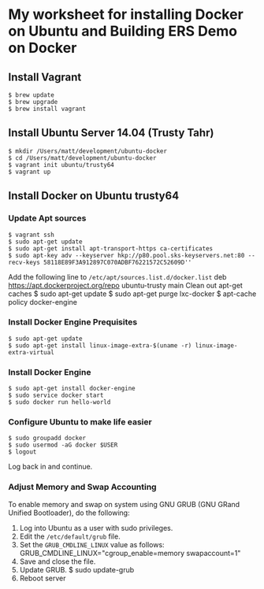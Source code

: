 # My worksheet for installing Docker on Ubuntu and Building ERS Demo on Docker
## Install Vagrant
	$ brew update
	$ brew upgrade
	$ brew install vagrant
## Install Ubuntu Server 14.04 (Trusty Tahr)
	$ mkdir /Users/matt/development/ubuntu-docker
	$ cd /Users/matt/development/ubuntu-docker
	$ vagrant init ubuntu/trusty64
	$ vagrant up
## Install Docker on Ubuntu trusty64
### Update Apt sources
	$ vagrant ssh
	$ sudo apt-get update
	$ sudo apt-get install apt-transport-https ca-certificates
	$ sudo apt-key adv --keyserver hkp://p80.pool.sks-keyservers.net:80 --recv-keys 58118E89F3A912897C070ADBF76221572C52609D''
Add the following line to `/etc/apt/sources.list.d/docker.list`
	deb https://apt.dockerproject.org/repo ubuntu-trusty main
Clean out apt-get caches
	$ sudo apt-get update
	$ sudo apt-get purge lxc-docker
	$ apt-cache policy docker-engine
### Install Docker Engine Prequisites
	$ sudo apt-get update
	$ sudo apt-get install linux-image-extra-$(uname -r) linux-image-extra-virtual
### Install Docker Engine
	$ sudo apt-get install docker-engine
	$ sudo service docker start
	$ sudo docker run hello-world
### Configure Ubuntu to make life easier
	$ sudo groupadd docker
	$ sudo usermod -aG docker $USER
	$ logout
Log back in and continue.
### Adjust Memory and Swap Accounting
To enable memory and swap on system using GNU GRUB (GNU GRand Unified Bootloader), do the following:
1. Log into Ubuntu as a user with sudo privileges.
2. Edit the `/etc/default/grub` file.
3. Set the `GRUB_CMDLINE_LINUX` value as follows:
	GRUB_CMDLINE_LINUX="cgroup\_enable=memory swapaccount=1"
4. Save and close the file.
5. Update GRUB.
	$ sudo update-grub
6. Reboot server